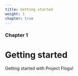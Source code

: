 ```yaml
---
title: Getting started
weight: 1
chapter: true
---
```


### Chapter 1

# Getting started

Getting started with Project Flogo!